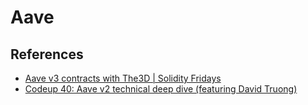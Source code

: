 # Aave

## References

* [Aave v3 contracts with The3D | Solidity Fridays](https://youtu.be/l5RKksbi8e8)
* [Codeup 40: Aave v2 technical deep dive (featuring David Truong)](https://youtu.be/0gTMwmNdSRE)